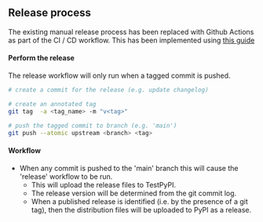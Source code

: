 ## Release process

The existing manual release process has been replaced with Github Actions as part of the CI / CD workflow.
This has been implemented using [this guide](https://packaging.python.org/en/latest/guides/publishing-package-distribution-releases-using-github-actions-ci-cd-workflows/)

#### Perform the release

The release workflow will only run when a tagged commit is pushed.

```bash
# create a commit for the release (e.g. update changelog)

# create an annotated tag
git tag  -a <tag_name> -m "v<tag>"

# push the tagged commit to branch (e.g. 'main')
git push --atomic upstream <branch> <tag>
```

#### Workflow

- When any commit is pushed to the 'main' branch this will cause the 'release' workflow to be run.
  - This will upload the release files to TestPyPI.
  - The release version will be determined from the git commit log.
  - When a published release is identified (i.e. by the presence of a git tag), then the distribution files will
    be uploaded to PyPI as a release.

